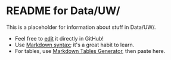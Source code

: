 # README for Data/UW/

This is a placeholder for information about stuff in Data/UW/.

* Feel free to [edit] it directly in GitHub!
* Use [Markdown syntax][md-syntax]; it's a great habit to learn.
* For tables, use [Markdown Tables Generator][md-tables], then paste here.

[edit]: https://docs.github.com/en/repositories/working-with-files/managing-files/editing-files
[md-syntax]: https://www.markdownguide.org/basic-syntax/
[md-tables]: https://www.tablesgenerator.com/markdown_tables

